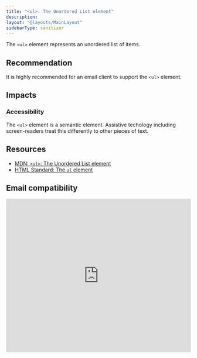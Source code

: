 ```yaml
---
title: "<ul>: The Unordered List element"
description:
layout: "@layouts/MainLayout"
sidebarType: sanitizer
---
```


The `<ul>` element represents an unordered list of items.


## Recommendation

It is highly recommended for an email client to support the `<ul>` element.

## Impacts

### Accessibility

The `<ul>` element is a semantic element. Assistive techology including screen-readers treat this differently to other pieces of text.

## Resources

- [MDN: `<ul>`: The Unordered List element](https://developer.mozilla.org/en-US/docs/Web/HTML/Element/ul)
- [HTML Standard: The `ul` element](https://html.spec.whatwg.org/multipage/grouping-content.html#the-ul-element)

## Email compatibility

<iframe title="Can I email… &lt;ul&gt;, &lt;ol&gt; and &lt;dl&gt;" src="https://embed.caniemail.com/html-lists/" width="640" height="420" style="width:100%; max-width:40rem; height:26.25rem; border:none;" loading="lazy"></iframe>